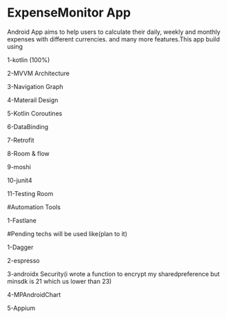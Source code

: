 # ExpenseMonitor App 
Android App aims to help users to calculate their daily, weekly and monthly expenses with different currencies. and many more features.This app build using

1-kotlin (100%)

2-MVVM Architecture

3-Navigation Graph

4-Materail Design

5-Kotlin Coroutines

6-DataBinding

7-Retrofit

8-Room & flow

9-moshi

10-junit4

11-Testing Room

#Automation Tools

1-Fastlane


#Pending techs will be used like(plan to it)

1-Dagger

2-espresso

3-androidx Security(i wrote a function to encrypt my sharedpreference but minsdk is 21 which us lower than 23)

4-MPAndroidChart

5-Appium